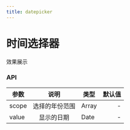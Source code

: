 ```yaml
---
title: datepicker
---
```


# 时间选择器

效果展示     

<ClientOnly>
<datepicker-demos></datepicker-demos>
</ClientOnly>




### API

| 参数  | 说明 | 类型    | 默认值  |
|-------|:---:|-----------|-------:|
| scope  | 选择的年份范围 | Array    | - |
| value | 显示的日期  | Date      | -  |



